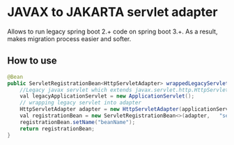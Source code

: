 # JAVAX to JAKARTA servlet adapter

Allows to run legacy spring boot 2.+ code on spring boot 3.+. As a result, makes migration process easier and softer.

## How to use
```java
@Bean
public ServletRegistrationBean<HttpServletAdapter> wrappedLegacyServlet() {
	//Legacy javax servlet which extends javax.servlet.http.HttpServlet
	val legacyApplicationServlet = new ApplicationServlet();
	// wrapping legacy servlet into adapter
	HttpServletAdapter adapter = new HttpServletAdapter(applicationServlet);
	val registrationBean = new ServletRegistrationBean<>(adapter,	"servlet_path");
	registrationBean.setName("beanName");
	return registrationBean;
}
```